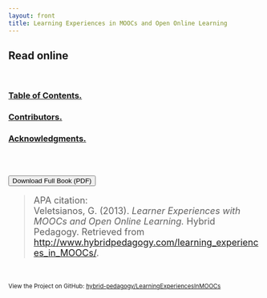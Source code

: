 ```yaml
---
layout: front
title: Learning Experiences in MOOCs and Open Online Learning
---
```



## Read online ##

<br/>

### [Table of Contents.](TOC.html) ###
### [Contributors.](contributors.html) ###
### [Acknowledgments.](acknowledgments.html) ###


<br/><br/>

<p>
    <a href="LearningExperiencesInMOOCs.pdf" target="_">
        <button type="button" class="btn btn-primary btn-lg btn-block">Download Full Book (PDF)</button>
        </a>
    </p>

<!--
<p>
    <a href="LearningExperiencesInMOOCs.epub" target="_">
        <button type="button" class="btn btn-primary btn-lg btn-block">Download Full Book (ePub)</button>
        </a>
    </p>
-->

<!--
<p>
    <a href="LearningExperiencesInMOOCs.mobi" target="_">
        <button type="button" class="btn btn-primary btn-lg btn-block">Download Full Book (Kindle/mobi)</button>
        </a>
    </p>
-->
	
<blockquote style="text-align: left; font-size: 18px; font-style: normal">APA citation:<br/>
	Veletsianos, G. (2013). <i>Learner Experiences with MOOCs and Open Online Learning.</i> Hybrid Pedagogy. Retrieved from  <a href="http://www.hybridpedagogy.com/learning_experiences_in_MOOCs/">http://www.hybridpedagogy.com/learning_experiences_in_MOOCs/</a>.</blockquote>

<br/>

<small>View the Project on GitHub: [hybrid-pedagogy/LearningExperiencesInMOOCs](https://github.com/hybrid-pedagogy/LearningExperiencesInMOOCs)</small>

